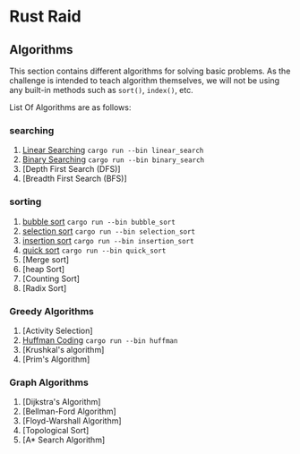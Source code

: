 # Rust Raid

## Algorithms

This section contains different algorithms for solving basic problems. As the
challenge is intended to teach algorithm themselves, we will not be using any
built-in methods such as `sort()`, `index()`, etc.

List Of Algorithms are as follows:

### searching

1. [Linear Searching](searching/linear_search.rs) `cargo run --bin linear_search`
2. [Binary Searching](searching/binary_search.rs) `cargo run --bin binary_search`
3. [Depth First Search (DFS)]
4. [Breadth First Search (BFS)]

### sorting

1. [bubble sort](sorting/bubble_sort.rs) `cargo run --bin bubble_sort`
2. [selection sort](sorting/selection_sort.rs) `cargo run --bin selection_sort`
3. [insertion sort](sorting/insertion_sort.rs) `cargo run --bin insertion_sort`
4. [quick sort](sorting/quick_sort.rs) `cargo run --bin quick_sort`
5. [Merge sort]
6. [heap Sort]
7. [Counting Sort]
8. [Radix Sort]

### Greedy Algorithms

1. [Activity Selection]
2. [Huffman Coding](greedy/huffman_coding.rs) `cargo run --bin huffman`
3. [Krushkal's algorithm]
4. [Prim's Algorithm]

### Graph Algorithms

1. [Dijkstra's Algorithm]
2. [Bellman-Ford Algorithm]
3. [Floyd-Warshall Algorithm]
4. [Topological Sort]
5. [A* Search Algorithm]
